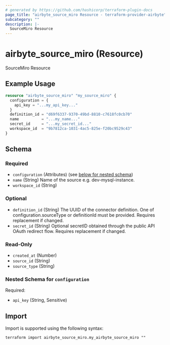 ```yaml
---
# generated by https://github.com/hashicorp/terraform-plugin-docs
page_title: "airbyte_source_miro Resource - terraform-provider-airbyte"
subcategory: ""
description: |-
  SourceMiro Resource
---
```


# airbyte_source_miro (Resource)

SourceMiro Resource

## Example Usage

```terraform
resource "airbyte_source_miro" "my_source_miro" {
  configuration = {
    api_key = "...my_api_key..."
  }
  definition_id = "d69f6337-9370-49bd-8810-c7618fc0cb70"
  name          = "...my_name..."
  secret_id     = "...my_secret_id..."
  workspace_id  = "9b7812ca-1031-4ac5-825e-f20bc9529c43"
}
```

<!-- schema generated by tfplugindocs -->
## Schema

### Required

- `configuration` (Attributes) (see [below for nested schema](#nestedatt--configuration))
- `name` (String) Name of the source e.g. dev-mysql-instance.
- `workspace_id` (String)

### Optional

- `definition_id` (String) The UUID of the connector definition. One of configuration.sourceType or definitionId must be provided. Requires replacement if changed.
- `secret_id` (String) Optional secretID obtained through the public API OAuth redirect flow. Requires replacement if changed.

### Read-Only

- `created_at` (Number)
- `source_id` (String)
- `source_type` (String)

<a id="nestedatt--configuration"></a>
### Nested Schema for `configuration`

Required:

- `api_key` (String, Sensitive)

## Import

Import is supported using the following syntax:

```shell
terraform import airbyte_source_miro.my_airbyte_source_miro ""
```
